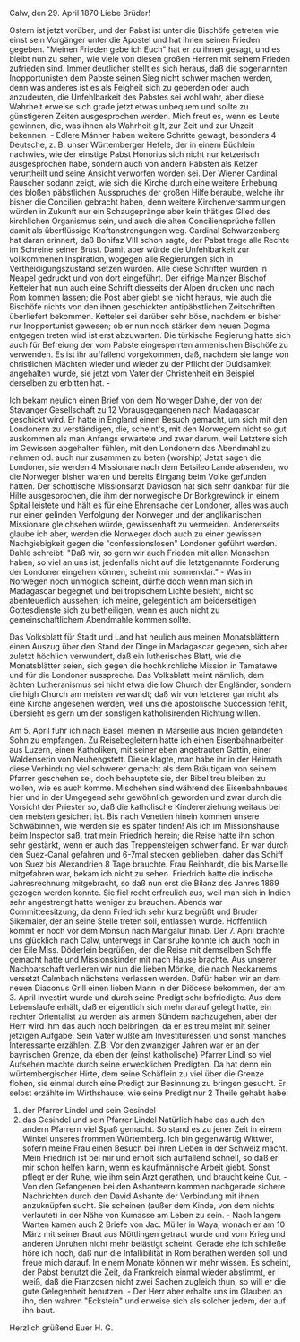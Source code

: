  Calw, den 29. April 1870
Liebe Brüder!

Ostern ist jetzt vorüber, und der Pabst ist unter die Bischöfe getreten wie einst sein Vorgänger unter die Apostel und hat ihnen seinen Frieden gegeben. "Meinen Frieden gebe ich Euch" hat er zu ihnen gesagt, und es bleibt nun zu sehen, wie viele von diesen großen Herren mit seinem Frieden zufrieden sind. Immer deutlicher stellt es sich heraus, daß die sogenannten Inopportunisten dem Pabste seinen Sieg nicht schwer machen werden, denn was anderes ist es als Feigheit sich zu geberden oder auch anzudeuten, die Unfehlbarkeit des Pabstes sei wohl wahr, aber diese Wahrheit erweise sich grade jetzt etwas unbequem und sollte zu günstigeren Zeiten ausgesprochen werden. Mich freut es, wenn es Leute gewinnen, die, was ihnen als Wahrheit gilt, zur Zeit und zur Unzeit bekennen. - Edlere Männer haben weitere Schritte gewagt, besonders 4 Deutsche, z. B. unser Würtemberger Hefele, der in einem Büchlein nachwies, wie der einstige Pabst Honorius sich nicht nur ketzerisch ausgesprochen habe, sondern auch von andern Päbsten als Ketzer verurtheilt und seine Ansicht verworfen worden sei. Der Wiener Cardinal Rauscher sodann zeigt, wie sich die Kirche durch eine weitere Erhebung des bloßen päbstlichen Ausspruches der großen Hilfe beraube, welche ihr bisher die Concilien gebracht haben, denn weitere Kirchenversammlungen würden in Zukunft nur ein Schaugepränge aber kein thätiges Glied des kirchlichen Organismus sein, und auch die alten Conciliensprüche fallen damit als überflüssige Kraftanstrengungen weg. Cardinal Schwarzenberg hat daran erinnert, daß Bonifaz VIII schon sagte, der Pabst trage alle Rechte im Schreine seiner Brust. Damit aber würde die Unfehlbarkeit zur vollkommenen Inspiration, wogegen alle Regierungen sich in Vertheidigungszustand setzen würden. Alle diese Schriften wurden in Neapel gedruckt und von dort eingeführt. Der eifrige Mainzer Bischof Ketteler hat nun auch eine Schrift diesseits der Alpen drucken und nach Rom kommen lassen; die Post aber giebt sie nicht heraus, wie auch die Bischöfe nichts von den ihnen geschickten antipäbstlichen Zeitschriften überliefert bekommen. Ketteler sei darüber sehr böse, nachdem er bisher nur Inopportunist gewesen; ob er nun noch stärker dem neuen Dogma entgegen treten wird ist erst abzuwarten. Die türkische Regierung hatte sich auch für Befreiung der vom Pabste eingesperrten armenischen Bischöfe zu verwenden. Es ist ihr auffallend vorgekommen, daß, nachdem sie lange von christlichen Mächten wieder und wieder zu der Pflicht der Duldsamkeit angehalten wurde, sie jetzt vom Vater der Christenheit ein Beispiel derselben zu erbitten hat. -

Ich bekam neulich einen Brief von dem Norweger Dahle, der von der Stavanger Gesellschaft zu 12 Vorausgegangenen nach Madagascar geschickt wird. Er hatte in England einen Besuch gemacht, um sich mit den Londonern zu verständigen, die, scheint's, mit den Norwegern nicht so gut auskommen als man Anfangs erwartete und zwar darum, weil Letztere sich im Gewissen abgehalten fühlen, mit den Londonern das Abendmahl zu nehmen od. auch nur zusammen zu beten (worship) Jetzt sagen die Londoner, sie werden 4 Missionare nach dem Betsileo Lande absenden, wo die Norweger bisher waren und bereits Eingang beim Volke gefunden hatten. Der schottische Missionsarzt Davidson hat sich sehr dankbar für die Hilfe ausgesprochen, die ihm der norwegische Dr Borkgrewinck in einem Spital leistete und hält es für eine Ehrensache der Londoner, alles was auch nur einer gelinden Verfolgung der Norweger und der anglikanischen Missionare gleichsehen würde, gewissenhaft zu vermeiden. Andererseits glaube ich aber, werden die Norweger doch auch zu einer gewissen Nachgiebigkeit gegen die "confessionslosen" Londoner geführt werden. Dahle schreibt: "Daß wir, so gern wir auch Frieden mit allen Menschen haben, so viel an uns ist, jedenfalls nicht auf die letztgenannte Forderung der Londoner eingehen können, scheint mir sonnenklar." - Was in Norwegen noch unmöglich scheint, dürfte doch wenn man sich in Madagascar begegnet und bei tropischem Lichte besieht, nicht so abenteuerlich aussehen; ich meine, gelegentlich am beiderseitigen Gottesdienste sich zu betheiligen, wenn es auch nicht zu gemeinschaftlichem Abendmahle kommen sollte.

Das Volksblatt für Stadt und Land hat neulich aus meinen Monatsblättern einen Auszug über den Stand der Dinge in Madagascar gegeben, sich aber zuletzt höchlich verwundert, daß ein lutherisches Blatt, wie die Monatsblätter seien, sich gegen die hochkirchliche Mission in Tamatawe und für die Londoner ausspreche. Das Volksblatt meint nämlich, dem ächten Lutheranismus sei nicht etwa die low Church der Engländer, sondern die high Church am meisten verwandt; daß wir von letzterer gar nicht als eine Kirche angesehen werden, weil uns die apostolische Succession fehlt, übersieht es gern um der sonstigen katholisirenden Richtung willen.

Am 5. April fuhr ich nach Basel, meinen in Marseille aus Indien gelandeten Sohn zu empfangen. Zu Reisebegleitern hatte ich einen Eisenbahnarbeiter aus Luzern, einen Katholiken, mit seiner eben angetrauten Gattin, einer Waldenserin von Neuhengstett. Diese klagte, man habe ihr in der Heimath diese Verbindung viel schwerer gemacht als dem Bräutigam von seinem Pfarrer geschehen sei, doch behauptete sie, der Bibel treu bleiben zu wollen, wie es auch komme. Mischehen sind während des Eisenbahnbaues hier und in der Umgegend sehr gewöhnlich geworden und zwar durch die Vorsicht der Priester so, daß die katholische Kindererziehung weitaus bei den meisten gesichert ist. Bis nach Venetien hinein kommen unsere Schwäbinnen, wie werden sie es später finden! Als ich im Missionshause beim Inspector saß, trat mein Friedrich herein; die Reise hatte ihn schon sehr gestärkt, wenn er auch das Treppensteigen schwer fand. Er war durch den Suez-Canal gefahren und 6-7mal stecken geblieben, daher das Schiff von Suez bis Alexandrien 8 Tage brauchte. Frau Reinhardt, die bis Marseille mitgefahren war, bekam ich nicht zu sehen. Friedrich hatte die indische Jahresrechnung mitgebracht, so daß nun erst die Bilanz des Jahres 1869 gezogen werden konnte. Sie fiel recht erfreulich aus, weil man sich in Indien sehr angestrengt hatte weniger zu brauchen. Abends war Committeesitzung, da denn Friedrich sehr kurz begrüßt und Bruder Sikemaier, der an seine Stelle treten soll, entlassen wurde. Hoffentlich kommt er noch vor dem Monsun nach Mangalur hinab. Der 7. April brachte uns glücklich nach Calw, unterwegs in Carlsruhe konnte ich auch noch in der Eile Miss. Döderlein begrüßen, der die Reise mit demselben Schiffe gemacht hatte und Missionskinder mit nach Hause brachte. 
Aus unserer Nachbarschaft verlieren wir nun die lieben Mörike, die nach Neckarrems versetzt Calmbach nächstens verlassen werden. Dafür haben wir an dem neuen Diaconus Grill einen lieben Mann in der Diöcese bekommen, der am 3. April investirt wurde und durch seine Predigt sehr befriedigte. Aus dem Lebenslaufe erhält, daß er eigentlich sich mehr darauf gelegt hatte, ein rechter Orientalist zu werden als armen Sündern nachzugehen, aber der Herr wird ihm das auch noch beibringen, da er es treu meint mit seiner jetzigen Aufgabe. Sein Vater wußte am Investituressen und sonst manches Interessante erzählen. Z.B: Vor den zwanziger Jahren war er an der bayrischen Grenze, da eben der (einst katholische) Pfarrer Lindl so viel Aufsehen machte durch seine erwecklichen Predigten. Da hat denn ein würtembergischer Hirte, dem seine Schäflein zu viel über die Grenze flohen, sie einmal durch eine Predigt zur Besinnung zu bringen gesucht. Er selbst erzählte im Wirthshause, wie seine Predigt nur 2 Theile gehabt habe:
1) der Pfarrer Lindel und sein Gesindel
2) das Gesindel und sein Pfarrer Lindel
Natürlich habe das auch den andern Pfarrern viel Spaß gemacht. So stand es zu jener Zeit in einem Winkel unseres frommen Würtemberg. Ich bin gegenwärtig Wittwer, sofern meine Frau einen Besuch bei ihren Lieben in der Schweiz macht. Mein Friedrich ist bei mir und erholt sich auffallend schnell, so daß er mir schon helfen kann, wenn es kaufmännische Arbeit giebt. Sonst pflegt er der Ruhe, wie ihm sein Arzt gerathen, und braucht keine Cur. - 
Von den Gefangenen bei den Ashanteern kommen nachgerade sichere Nachrichten durch den David Ashante der Verbindung mit ihnen anzuknüpfen sucht. Sie scheinen (außer dem Kinde, von dem nichts verlautet) in der Nähe von Kumasse am Leben zu sein. - Nach langem Warten kamen auch 2 Briefe von Jac. Müller in Waya, wonach er am 10 März mit seiner Braut aus Möttlingen getraut wurde und vom Krieg und anderen Unruhen nicht mehr belästigt scheint. Gerade ehe ich schließe höre ich noch, daß nun die Infallibilität in Rom berathen werden soll und freue mich darauf. In einem Monate können wir mehr wissen. Es scheint, der Pabst benutzt die Zeit, da Frankreich einmal wieder abstimmt, er weiß, daß die Franzosen nicht zwei Sachen zugleich thun, so will er die gute Gelegenheit benutzen. - Der Herr aber erhalte uns im Glauben an ihn, den wahren "Eckstein" und erweise sich als solcher jedem, der auf ihn baut.

 Herzlich grüßend
 Euer H. G.
